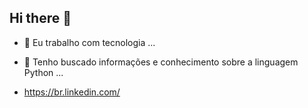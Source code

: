 ## Hi there 👋



- 🔭 Eu trabalho com tecnologia ...
- 🌱 Tenho buscado informações e conhecimento sobre a linguagem Python ...

-  https://br.linkedin.com/ 

